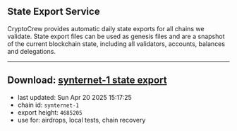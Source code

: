 ## State Export Service
CryptoCrew provides automatic daily state exports for all chains we validate. State export files can be used as genesis files and are a snapshot of the current blockchain state, including all validators, accounts, balances and delegations.

---
**Download: [synternet-1 state export](https://dl-eu2.ccvalidators.com/SERVICE/synternet/synternet-1_export_4685205.json)**
---

- last updated: Sun Apr 20 2025 15:17:25
- chain id: `synternet-1`
- export height: `4685205`
- use for: airdrops, local tests, chain recovery
